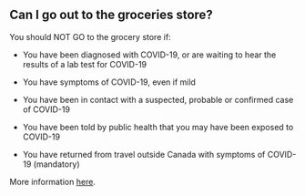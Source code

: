 ## Can I go out to the groceries store? 

You should NOT GO to the grocery store if:
 
- You have been diagnosed with COVID-19, or are waiting to hear the results of a lab test for COVID-19
 
- You have symptoms of COVID-19, even if mild

- You have been in contact with a suspected, probable or confirmed case of COVID-19

- You have been told by public health that you may have been exposed to COVID-19

- You have returned from travel outside Canada with symptoms of COVID-19 (mandatory)

More information [here](https://www.canada.ca/en/public-health/services/diseases/2019-novel-coronavirus-infection/prevention-risks.html#self).
